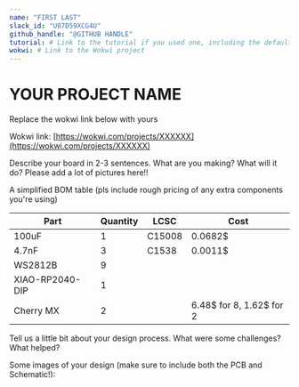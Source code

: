 ```yaml
---
name: "FIRST LAST"
slack_id: "U07D59XCG4U"
github_handle: "@GITHUB HANDLE"
tutorial: # Link to the tutorial if you used one, including the default guide
wokwi: # Link to the Wokwi project
---
```


# YOUR PROJECT NAME

Replace the wokwi link below with yours

Wokwi link: [https://wokwi.com/projects/XXXXXX](https://wokwi.com/projects/XXXXXX)

<!-- Uncomment the line below if you need a soldering iron -->
<!-- ⚠️ I would like to [reason for iron], so I would need a soldering iron. -->
<!-- You can also get a 65W (usb c required) 55x55mm hot plate if you prefer that over an iron (may include solder paste) -->

Describe your board in 2-3 sentences. What are you making? What will it do? Please add a lot of pictures here!!

A simplified BOM table
(pls include rough pricing of any extra components you're using)

<!-- Example: -->
<!-- For the LCSC column, you can replace it with a Link column if you want to, and include the links for the parts that you want to get -->

| Part              | Quantity | LCSC     | Cost   |
|-------------------|----------|----------|--------|
| 100uF             | 1        | C15008   | 0.0682$|
| 4.7nF             | 3        | C1538    | 0.0011$|
| WS2812B           | 9        |          |
| XIAO-RP2040-DIP   | 1        |          |
| Cherry MX         | 2        |          | 6.48$ for 8, 1.62$ for 2 |

Tell us a little bit about your design process. What were some challenges? What helped?

Some images of your design (make sure to include both the PCB and Schematic!):
